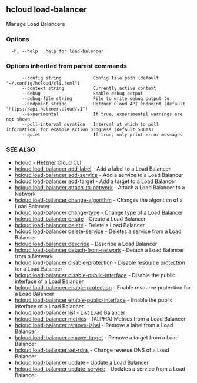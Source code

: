 ## hcloud load-balancer

Manage Load Balancers

### Options

```
  -h, --help   help for load-balancer
```

### Options inherited from parent commands

```
      --config string            Config file path (default "~/.config/hcloud/cli.toml")
      --context string           Currently active context
      --debug                    Enable debug output
      --debug-file string        File to write debug output to
      --endpoint string          Hetzner Cloud API endpoint (default "https://api.hetzner.cloud/v1")
      --experimental             If true, experimental warnings are not shown
      --poll-interval duration   Interval at which to poll information, for example action progress (default 500ms)
      --quiet                    If true, only print error messages
```

### SEE ALSO

* [hcloud](hcloud.md)	 - Hetzner Cloud CLI
* [hcloud load-balancer add-label](hcloud_load-balancer_add-label.md)	 - Add a label to a Load Balancer
* [hcloud load-balancer add-service](hcloud_load-balancer_add-service.md)	 - Add a service to a Load Balancer
* [hcloud load-balancer add-target](hcloud_load-balancer_add-target.md)	 - Add a target to a Load Balancer
* [hcloud load-balancer attach-to-network](hcloud_load-balancer_attach-to-network.md)	 - Attach a Load Balancer to a Network
* [hcloud load-balancer change-algorithm](hcloud_load-balancer_change-algorithm.md)	 - Changes the algorithm of a Load Balancer
* [hcloud load-balancer change-type](hcloud_load-balancer_change-type.md)	 - Change type of a Load Balancer
* [hcloud load-balancer create](hcloud_load-balancer_create.md)	 - Create a Load Balancer
* [hcloud load-balancer delete](hcloud_load-balancer_delete.md)	 - Delete a Load Balancer
* [hcloud load-balancer delete-service](hcloud_load-balancer_delete-service.md)	 - Deletes a service from a Load Balancer
* [hcloud load-balancer describe](hcloud_load-balancer_describe.md)	 - Describe a Load Balancer
* [hcloud load-balancer detach-from-network](hcloud_load-balancer_detach-from-network.md)	 - Detach a Load Balancer from a Network
* [hcloud load-balancer disable-protection](hcloud_load-balancer_disable-protection.md)	 - Disable resource protection for a Load Balancer
* [hcloud load-balancer disable-public-interface](hcloud_load-balancer_disable-public-interface.md)	 - Disable the public interface of a Load Balancer
* [hcloud load-balancer enable-protection](hcloud_load-balancer_enable-protection.md)	 - Enable resource protection for a Load Balancer
* [hcloud load-balancer enable-public-interface](hcloud_load-balancer_enable-public-interface.md)	 - Enable the public interface of a Load Balancer
* [hcloud load-balancer list](hcloud_load-balancer_list.md)	 - List Load Balancer
* [hcloud load-balancer metrics](hcloud_load-balancer_metrics.md)	 - [ALPHA] Metrics from a Load Balancer
* [hcloud load-balancer remove-label](hcloud_load-balancer_remove-label.md)	 - Remove a label from a Load Balancer
* [hcloud load-balancer remove-target](hcloud_load-balancer_remove-target.md)	 - Remove a target from a Load Balancer
* [hcloud load-balancer set-rdns](hcloud_load-balancer_set-rdns.md)	 - Change reverse DNS of a Load Balancer
* [hcloud load-balancer update](hcloud_load-balancer_update.md)	 - Update a Load Balancer
* [hcloud load-balancer update-service](hcloud_load-balancer_update-service.md)	 - Updates a service from a Load Balancer
